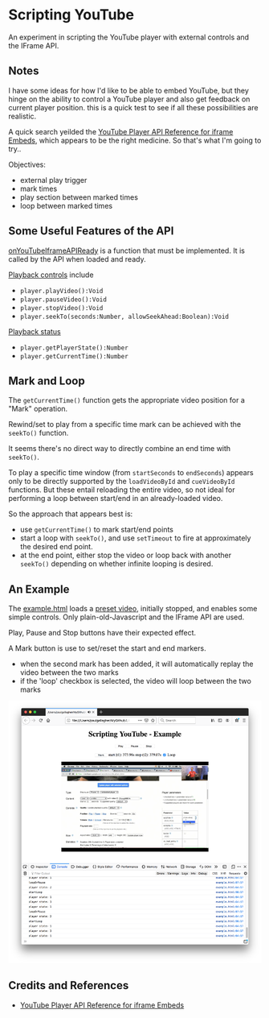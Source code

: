# Scripting YouTube

An experiment in scripting the YouTube player with external controls and the IFrame API.

## Notes

I have some ideas for how I'd like to be able to embed YouTube, but they hinge on the ability
to control a YouTube player and also get feedback on current player position.
this is a quick test to see if all these possibilities are realistic.

A quick search yeilded the [YouTube Player API Reference for iframe Embeds](https://developers.google.com/youtube/iframe_api_reference),
which appears to be the right medicine. So that's what I'm going to try..

Objectives:

* external play trigger
* mark times
* play section between marked times
* loop between marked times

## Some Useful Features of the API

[onYouTubeIframeAPIReady](https://developers.google.com/youtube/iframe_api_reference#Requirements)
is a function that must be implemented. It is called by the API when loaded and ready.

[Playback controls](https://developers.google.com/youtube/iframe_api_reference#Playback_controls) include

* `player.playVideo():Void`
* `player.pauseVideo():Void`
* `player.stopVideo():Void`
* `player.seekTo(seconds:Number, allowSeekAhead:Boolean):Void`

[Playback status](https://developers.google.com/youtube/iframe_api_reference#Playback_status)

* `player.getPlayerState():Number`
* `player.getCurrentTime():Number`

## Mark and Loop

The `getCurrentTime()` function gets the appropriate video position for a "Mark" operation.

Rewind/set to play from a specific time mark can be achieved with the `seekTo()` function.

It seems there's no direct way to directly combine an end time with `seekTo()`.

To play a specific time window (from `startSeconds` to `endSeconds`) appears only to be directly supported
by the `loadVideoById` and `cueVideoById` functions. But these entail reloading the entire video,
so not ideal for performing a loop between start/end in an already-loaded video.

So the approach that appears best is:

* use `getCurrentTime()` to mark start/end points
* start a loop with `seekTo()`, and use `setTimeout` to fire at approximately the desired end point.
* at the end point, either stop the video or loop back with another `seekTo()` depending on whether infinite looping is desired.


## An Example

The [example.html](https://codingkata.tardate.com/javascript/scripting_youtube/example.html)
loads a [preset video](https://youtu.be/M7lc1UVf-VE), initially stopped, and enables some simple controls.
Only plain-old-Javascript and the IFrame API are used.

Play, Pause and Stop buttons have their expected effect.

A Mark button is use to set/reset the start and end markers.

* when the second mark has been added, it will automatically replay the video between the two marks
* if the 'loop' checkbox is selected, the video will loop between the two marks

[![running](./assets/running.png?raw=true)](https://codingkata.tardate.com/javascript/scripting_youtube/example.html)

## Credits and References

* [YouTube Player API Reference for iframe Embeds](https://developers.google.com/youtube/iframe_api_reference)

